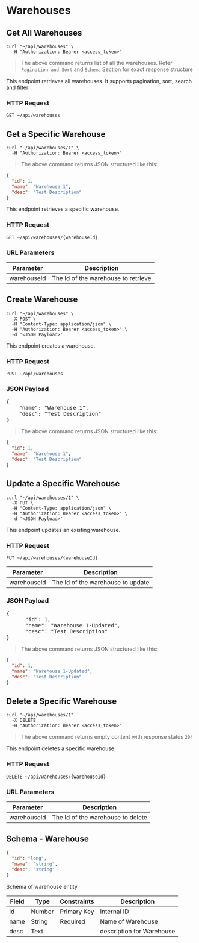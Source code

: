 # Warehouses

## Get All Warehouses

```shell
curl "~/api/warehouses" \
  -H "Authorization: Bearer <access_token>"
```

> The above command returns list of all the warehouses. Refer `Pagination and Sort` and `Schema` Section for exact
> response structure

This endpoint retrieves all warehouses. It supports pagination, sort, search and filter

### HTTP Request

`GET ~/api/warehouses`

## Get a Specific Warehouse

```shell
curl "~/api/warehouses/1" \
  -H "Authorization: Bearer <access_token>"
```

> The above command returns JSON structured like this:

```json
{
  "id": 1,
  "name": "Warehouse 1",
  "desc": "Test Description"
}
```

This endpoint retrieves a specific warehouse.

### HTTP Request

`GET ~/api/warehouses/{warehouseId}`

### URL Parameters

| Parameter   | Description                         |
|-------------|-------------------------------------|
| warehouseId | The Id of the warehouse to retrieve |

## Create Warehouse

```shell
curl "~/api/warehouses" \
  -X POST \
  -H "Content-Type: application/json" \
  -H "Authorization: Bearer <access_token>" \
  -d '<JSON Payload>'
```

This endpoint creates a warehouse.

### HTTP Request

`POST ~/api/warehouses`

### JSON Payload

<pre class="center-column">
{
    "name": "Warehouse 1",
    "desc": "Test Description"
}
</pre>

> The above command returns JSON structured like this:

```json
{
  "id": 1,
  "name": "Warehouse 1",
  "desc": "Test Description"
}
```

## Update a Specific Warehouse

```shell
curl "~/api/warehouses/1" \
  -X PUT \
  -H "Content-Type: application/json" \
  -H "Authorization: Bearer <access_token>" \
  -d '<JSON Payload>'
```

This endpoint updates an existing warehouse.

### HTTP Request

`PUT ~/api/warehouses/{warehouseId}`

| Parameter   | Description                       |
|-------------|-----------------------------------|
| warehouseId | The Id of the warehouse to update |

### JSON Payload

<pre class="center-column">
{
      "id": 1,
      "name": "Warehouse 1-Updated",
      "desc": "Test Description"
}
</pre>

> The above command returns JSON structured like this:

```json
{
  "id": 1,
  "name": "Warehouse 1-Updated",
  "desc": "Test Description"
}
```

## Delete a Specific Warehouse

```shell
curl "~/api/warehouses/1"
  -X DELETE
  -H "Authorization: Bearer <access_token>"
```

> The above command returns empty content with response status `204`

This endpoint deletes a specific warehouse.

### HTTP Request

`DELETE ~/api/warehouses/{warehouseId}`

### URL Parameters

| Parameter   | Description                       |
|-------------|-----------------------------------|
| warehouseId | The Id of the warehouse to delete |

## Schema - Warehouse

```json
{
  "id": "long",
  "name": "string",
  "desc": "string"
}
```

Schema of warehouse entity

| Field | Type   | Constraints | Description               |
|-------|--------|-------------|---------------------------|
| id    | Number | Primary Key | Internal ID               |
| name  | String | Required    | Name of Warehouse         |
| desc  | Text   |             | description for Warehouse |
